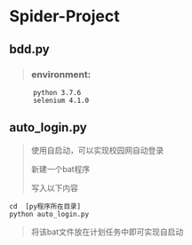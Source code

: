 # Spider-Project

## bdd.py

> ### environment:

          python 3.7.6
          selenium 4.1.0 



## auto_login.py

> 使用自启动，可以实现校园网自动登录
>
> 新建一个bat程序
>
> 写入以下内容


```
cd  [py程序所在目录]
python auto_login.py
```

>  将该bat文件放在计划任务中即可实现自启动

